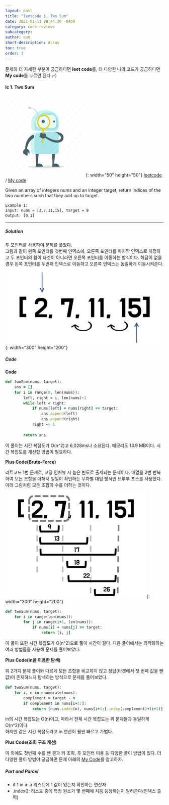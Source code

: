 ```yaml
---
layout: post
title: "leetcode 1. Two Sum"
date: 2021-01-11 08:44:38 -0400
category: code-reviews
subcategory: 
author: eun
short-description: Array
toc: true
order: 1
---
```



문제의 더 자세한 부분이 궁금하다면 **leet code**를, 더 다양한 나의 코드가 궁금하다면 **My code**를 누르면 된다 :-)

#### lc 1. Two Sum 

![Image Alt 텍스트](/assets/link.png){: width="50" height="50"} <a href="https://leetcode.com/problems/two-sum/">leetcode</a>  /  <a href="https://github.com/JJungEEun/CodingTest/blob/main/interviews/chap7_%EB%B0%B0%EC%97%B4/chap7_7_%EB%91%90%20%EC%88%98%EC%9D%98%20%ED%95%A9.ipynb" id="mycode1">  My code</a>

Given an array of integers nums and an integer target, return indices of the two numbers such that they add up to target.

``` 
Example 1:
Input: nums = [2,7,11,15], target = 9
Output: [0,1]
```
---
##### Solution
투 포인터를 사용하여 문제를 풀었다.     
그림과 같이 왼쪽 포인터를 첫번째 인덱스에, 오른쪽 포인터를 마지막 인덱스로 지정하고 두 포인터의 합이 타겟이 아니라면 오른쪽 포인터를 이동하는 방식이다. 해답이 없을 경우 왼쪽 포인터를 두번째 인덱스로 이동하고 오른쪽 인덱스는 동일하게 이동시켜준다.

![Image Alt 텍스트](/assets/images/cr01_01.png){: width="300" height="200"}

##### Code

**Code**
```ruby
def twoSum(nums, target):
    ans = []
    for i in range(0, len(nums)):
        left, right = i, len(nums)-1
        while left < right:
            if nums[left] + nums[right] == target:
                ans.append(left)
                ans.append(right)
            right -= 1
                
        return ans
```
이 풀이는 시간 복잡도가 O(n^2)고 6,028ms나 소요된다. 메모리도 13.9 MB이다.
시간 복잡도를 개선할 방법이 필요하다.

**Plus Code(Brute-Force)**

리트코드 1번 문제로, 코딩 인처뷰 시 높은 빈도로 출제되는 문제이다. 배열을 2번 반복하여 모든 조합을 더해서 일일이 확인하는 무차별 대입 방식인 브루투 포스를 사용했다. 아래 그림처럼 모든 조합의 수를 더하는 것이다. 

![Image Alt 텍스트](/assets/images/cr01_02.png){: width="300" height="200"}

```ruby
def twoSum(nums, target):
    for i in range(len(nums)):
        for j in range(i+1, len(nums)):
            if nums[i] + nums[j] == target:
                return [i, j]
```
이 풀이 또한 시간 복잡도가 O(n^2)으로 풀이 시간이 길다. 다음 풀이에서는 최적화하는 여러 방법들을 사용해 문제를 풀어보았다.

**Plus Code(in을 이용한 탐색)**

위 2가지 문제 풀이와 다르게 모든 조합을 비교하지 않고 정답(타겟에서 첫 번째 값을 뺀 값)이 존재하느지 탐색하는 방식으로 문제를 풀어보았다. 
```ruby
def twoSum(nums, target):
    for i, n in enumerate(nums):
        complement = target - n
        if complement in nums[i+1:]:
            return [nums.index(n), nums[i+1:].index(complement)+(i+1)]
```
in의 시간 복잡도는 O(n)이고, 따라서 전체 시간 복잡도는 위 문제들과 동일하게 O(n^2)이다.     
하지만 같은 시간 복잡도라고 in 연산이 훨씬 빠르고 가볍다.

**Plus Code(조회 구조 개선)**


이 외에도 첫번째 수를 뺀 결과 키 조희, 투 포인터 이용 등 다양한 풀이 방법이 있다. 더 다양한 풀이 방법이 궁금하면 문제 아래의 <a href="#mycode1">My Code</a>를 참고하자.

##### Part and Parcel
+ if 1 in a: a 리스트에 1 값이 있는지 확인하는 연산자
+ .index(): 리스트 중에 특정 원소가 몇 번째에 처음 등장하는지 알려준다(인덱스 출력)